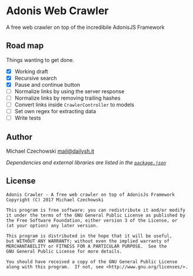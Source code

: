 # Adonis Web Crawler

A free web crawler on top of the incredibile AdonisJS Framework

## Road map

Things wanting to get done.

- [x] Working draft
- [x] Recursive search
- [x] Pause and continue button
- [ ] Normalize links by using the server response
- [ ] Normalize links by removing trailing hashes
- [ ] Convert links inside `CrawlerController` to models
- [ ] Set own regex for extracting data
- [ ] Write tests

## Author

Michael Czechowski <mail@dailysh.it>

_Dependencies and external libraries are listed in the [`package.json`](https://github.com/nextlevelshit/adonis-crawler/blob/master/package.json#L19)_

## License
```
Adonis Crawler - A free web crawler on top of AdonisJs Framework
Copyright (C) 2017 Michael Czechowski

This program is free software: you can redistribute it and/or modify
it under the terms of the GNU General Public License as published by
the Free Software Foundation, either version 3 of the License, or
(at your option) any later version.

This program is distributed in the hope that it will be useful,
but WITHOUT ANY WARRANTY; without even the implied warranty of
MERCHANTABILITY or FITNESS FOR A PARTICULAR PURPOSE.  See the
GNU General Public License for more details.

You should have received a copy of the GNU General Public License
along with this program.  If not, see <http://www.gnu.org/licenses/>.
```
